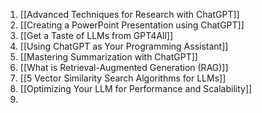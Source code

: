  1. [[Advanced Techniques for Research with ChatGPT]]
 2. [[Creating a PowerPoint Presentation using ChatGPT]]
 3. [[Get a Taste of LLMs from GPT4All]]
 4. [[Using ChatGPT as Your Programming Assistant]]
 5. [[Mastering Summarization with ChatGPT]]
 6. [[What is Retrieval-Augmented Generation (RAG)]]
 7. [[5 Vector Similarity Search Algorithms for LLMs]]
 8. [[Optimizing Your LLM for Performance and Scalability]]
1. 
